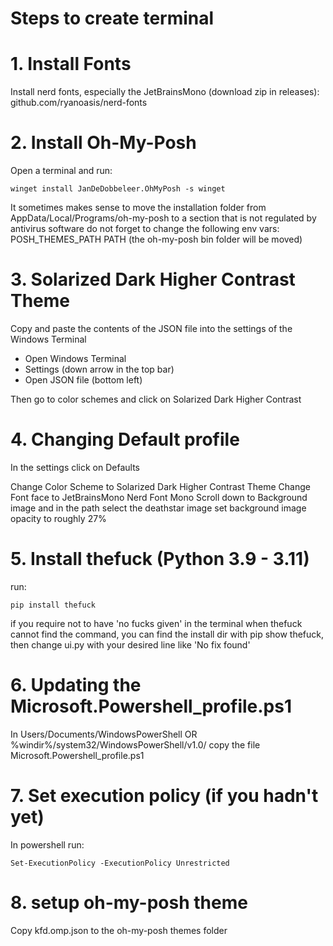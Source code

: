 # Steps to create terminal

# 1. Install Fonts
Install nerd fonts, especially the JetBrainsMono (download zip in releases): github.com/ryanoasis/nerd-fonts

# 2. Install Oh-My-Posh
Open a terminal and run:
```
winget install JanDeDobbeleer.OhMyPosh -s winget
```
It sometimes makes sense to move the installation folder from AppData/Local/Programs/oh-my-posh to a section that is not regulated by antivirus software
do not forget to change the following env vars:
POSH_THEMES_PATH
PATH (the oh-my-posh bin folder will be moved)

# 3. Solarized Dark Higher Contrast Theme
Copy and paste the contents of the JSON file into the settings of the Windows Terminal
- Open Windows Terminal
- Settings (down arrow in the top bar)
- Open JSON file (bottom left)

Then go to color schemes and click on Solarized Dark Higher Contrast

# 4. Changing Default profile
In the settings click on Defaults

Change Color Scheme to Solarized Dark Higher Contrast Theme
Change Font face to JetBrainsMono Nerd Font Mono
Scroll down to Background image and in the path select the deathstar image
set background image opacity to roughly 27%

# 5. Install thefuck (Python 3.9 - 3.11)
run:
```
pip install thefuck
```
if you require not to have 'no fucks given' in the terminal when thefuck cannot find the command, you can find the install dir with pip show thefuck, then change ui.py with your desired line like 'No fix found'

# 6. Updating the Microsoft.Powershell_profile.ps1
In Users/Documents/WindowsPowerShell OR %windir%/system32/WindowsPowerShell/v1.0/ copy the file Microsoft.Powershell_profile.ps1

# 7. Set execution policy (if you hadn't yet)
In powershell run:
```
Set-ExecutionPolicy -ExecutionPolicy Unrestricted
```

# 8. setup oh-my-posh theme
Copy kfd.omp.json to the oh-my-posh themes folder
